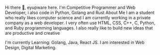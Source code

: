 Hi there 👋, eyupware here.
I'm Competitive Programmer and Web Developer, i also code in Python, Golang and Rust
About Me
I am a student who really likes computer science and I am currently working in a private company as a web developer. I very often use HTML, CSS, C++, C, Python, and Ruby programming languages. I also really like to build new ideas that are productive and creative

I'm currently Learning: Golang, Java, React JS.
I am interested in Web Design, Digital Marketing.
